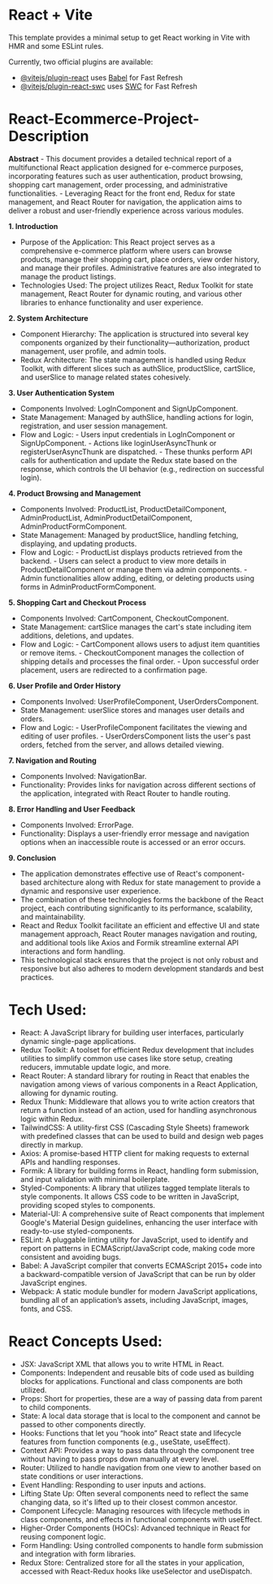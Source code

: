 # React + Vite

This template provides a minimal setup to get React working in Vite with HMR and some ESLint rules.

Currently, two official plugins are available:

- [@vitejs/plugin-react](https://github.com/vitejs/vite-plugin-react/blob/main/packages/plugin-react/README.md) uses [Babel](https://babeljs.io/) for Fast Refresh
- [@vitejs/plugin-react-swc](https://github.com/vitejs/vite-plugin-react-swc) uses [SWC](https://swc.rs/) for Fast Refresh


# React-Ecommerce-Project-Description

**Abstract**
    - This document provides a detailed technical report of a multifunctional React application designed for e-commerce purposes, incorporating features such as user authentication, product browsing, shopping cart management, order processing, and administrative         
      functionalities. 
    - Leveraging React for the front end, Redux for state management, and React Router for navigation, the application aims to deliver a robust and user-friendly experience across various modules.


**1. Introduction**

- Purpose of the Application: This React project serves as a comprehensive e-commerce platform where users can browse products, manage their shopping cart, place orders, view order history, and manage their profiles. Administrative features are also integrated to manage the product listings.
- Technologies Used: The project utilizes React, Redux Toolkit for state management, React Router for dynamic routing, and various other libraries to enhance functionality and user experience.

**2. System Architecture**

- Component Hierarchy: The application is structured into several key components organized by their functionality—authorization, product management, user profile, and admin tools.
- Redux Architecture: The state management is handled using Redux Toolkit, with different slices such as authSlice, productSlice, cartSlice, and userSlice to manage related states cohesively.

**3. User Authentication System**

- Components Involved: LogInComponent and SignUpComponent.
- State Management: Managed by authSlice, handling actions for login, registration, and user session management.
- Flow and Logic:
      - Users input credentials in LogInComponent or SignUpComponent.
      - Actions like loginUserAsyncThunk or registerUserAsyncThunk are dispatched.
      - These thunks perform API calls for authentication and update the Redux state based on the response, which controls the UI behavior (e.g., redirection on successful login).

**4. Product Browsing and Management**

- Components Involved: ProductList, ProductDetailComponent, AdminProductList, AdminProductDetailComponent, AdminProductFormComponent.
- State Management: Managed by productSlice, handling fetching, displaying, and updating products.
- Flow and Logic:
      - ProductList displays products retrieved from the backend.
      - Users can select a product to view more details in ProductDetailComponent or manage them via admin components.
      - Admin functionalities allow adding, editing, or deleting products using forms in AdminProductFormComponent.

**5. Shopping Cart and Checkout Process**

- Components Involved: CartComponent, CheckoutComponent.
- State Management: cartSlice manages the cart's state including item additions, deletions, and updates.
- Flow and Logic:
      - CartComponent allows users to adjust item quantities or remove items.
      - CheckoutComponent manages the collection of shipping details and processes the final order.
      - Upon successful order placement, users are redirected to a confirmation page.

**6. User Profile and Order History**

- Components Involved: UserProfileComponent, UserOrdersComponent.
- State Management: userSlice stores and manages user details and orders.
- Flow and Logic:
      - UserProfileComponent facilitates the viewing and editing of user profiles.
      - UserOrdersComponent lists the user's past orders, fetched from the server, and allows detailed viewing.

**7. Navigation and Routing**

- Components Involved: NavigationBar.
- Functionality: Provides links for navigation across different sections of the application, integrated with React Router to handle routing.

**8. Error Handling and User Feedback**

- Components Involved: ErrorPage.
- Functionality: Displays a user-friendly error message and navigation options when an inaccessible route is accessed or an error occurs.

**9. Conclusion**

- The application demonstrates effective use of React's component-based architecture along with Redux for state management to provide a dynamic and responsive user experience.
- The combination of these technologies forms the backbone of the React project, each contributing significantly to its performance, scalability, and maintainability.
- React and Redux Toolkit facilitate an efficient and effective UI and state management approach, React Router manages navigation and routing, and additional tools like Axios and Formik streamline external API interactions and form handling.
- This technological stack ensures that the project is not only robust and responsive but also adheres to modern development standards and best practices.

# **Tech Used:** 
- React: A JavaScript library for building user interfaces, particularly dynamic single-page applications.
- Redux Toolkit: A toolset for efficient Redux development that includes utilities to simplify common use cases like store setup, creating reducers, immutable update logic, and more.
- React Router: A standard library for routing in React that enables the navigation among views of various components in a React Application, allowing for dynamic routing.
- Redux Thunk: Middleware that allows you to write action creators that return a function instead of an action, used for handling asynchronous logic within Redux.
- TailwindCSS: A utility-first CSS (Cascading Style Sheets) framework with predefined classes that can be used to build and design web pages directly in markup.
- Axios: A promise-based HTTP client for making requests to external APIs and handling responses.
- Formik: A library for building forms in React, handling form submission, and input validation with minimal boilerplate.
- Styled-Components: A library that utilizes tagged template literals to style components. It allows CSS code to be written in JavaScript, providing scoped styles to components.
- Material-UI: A comprehensive suite of React components that implement Google's Material Design guidelines, enhancing the user interface with ready-to-use styled-components.
- ESLint: A pluggable linting utility for JavaScript, used to identify and report on patterns in ECMAScript/JavaScript code, making code more consistent and avoiding bugs.
- Babel: A JavaScript compiler that converts ECMAScript 2015+ code into a backward-compatible version of JavaScript that can be run by older JavaScript engines.
- Webpack: A static module bundler for modern JavaScript applications, bundling all of an application’s assets, including JavaScript, images, fonts, and CSS.

# **React Concepts Used:**
- JSX: JavaScript XML that allows you to write HTML in React.
- Components: Independent and reusable bits of code used as building blocks for applications. Functional and class components are both utilized.
- Props: Short for properties, these are a way of passing data from parent to child components.
- State: A local data storage that is local to the component and cannot be passed to other components directly.
- Hooks: Functions that let you “hook into” React state and lifecycle features from function components (e.g., useState, useEffect).
- Context API: Provides a way to pass data through the component tree without having to pass props down manually at every level.
- Router: Utilized to handle navigation from one view to another based on state conditions or user interactions.
- Event Handling: Responding to user inputs and actions.
- Lifting State Up: Often several components need to reflect the same changing data, so it's lifted up to their closest common ancestor.
- Component Lifecycle: Managing resources with lifecycle methods in class components, and effects in functional components with useEffect.
- Higher-Order Components (HOCs): Advanced technique in React for reusing component logic.
- Form Handling: Using controlled components to handle form submission and integration with form libraries.
- Redux Store: Centralized store for all the states in your application, accessed with React-Redux hooks like useSelector and useDispatch.

